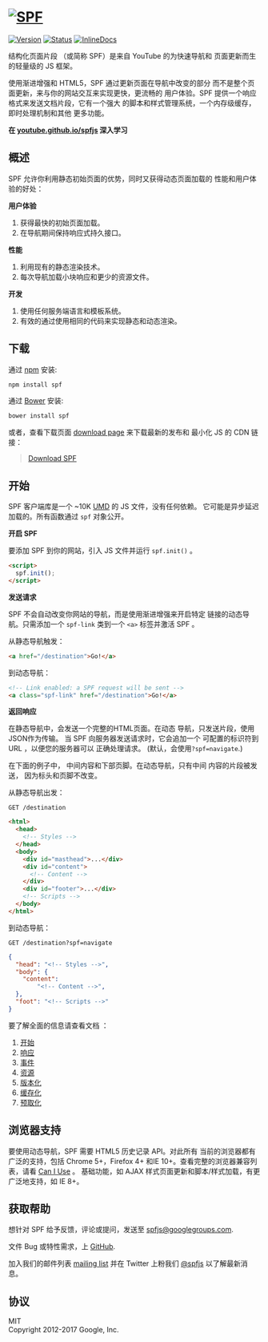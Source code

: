 # [![SPF][]](https://youtube.github.io/spfjs/)

[![Version][]](https://badge.fury.io/js/spf)
[![Status][]](https://travis-ci.org/youtube/spfjs)
[![InlineDocs][]](https://inch-ci.org/github/youtube/spfjs)

结构化页面片段 （或简称 SPF）是来自 YouTube 的为快速导航和
页面更新而生的轻量级的 JS 框架。

使用渐进增强和 HTML5，SPF 通过更新页面在导航中改变的部分
而不是整个页面更新，来与你的网站交互来实现更快，更流畅的
用户体验。SPF 提供一个响应格式来发送文档片段，它有一个强大
的脚本和样式管理系统，一个内存级缓存，即时处理机制和其他
更多功能。

**在 [youtube.github.io/spfjs][] 深入学习**


## 概述

SPF 允许你利用静态初始页面的优势，同时又获得动态页面加载的
性能和用户体验的好处：

**用户体验**
1. 获得最快的初始页面加载。
2. 在导航期间保持响应式持久接口。

**性能**
1. 利用现有的静态渲染技术。
2. 每次导航加载小块响应和更少的资源文件。

**开发**
1. 使用任何服务端语言和模板系统。
2. 有效的通过使用相同的代码来实现静态和动态渲染。

## 下载

通过 [npm][] 安装:

```sh
npm install spf
```

通过 [Bower][] 安装:

```sh
bower install spf
```

或者，查看下载页面 [download page][] 来下载最新的发布和
最小化 JS 的 CDN 链接：
> [Download SPF](https://youtube.github.io/spfjs/download/)


## 开始

SPF 客户端库是一个 ~10K [UMD][] 的 JS 文件，没有任何依赖。
它可能是异步延迟加载的。所有函数通过 `spf` 对象公开。

**开启 SPF**

要添加 SPF 到你的网站，引入 JS 文件并运行 `spf.init()` 。

```html
<script>
  spf.init();
</script>
```

**发送请求**

SPF 不会自动改变你网站的导航，而是使用渐进增强来开启特定
链接的动态导航。只需添加一个 `spf-link` 类到一个 `<a>`
标签并激活 SPF 。

从静态导航触发：

```html
<a href="/destination">Go!</a>
```

到动态导航：

```html
<!-- Link enabled: a SPF request will be sent -->
<a class="spf-link" href="/destination">Go!</a>
```

**返回响应**

在静态导航中，会发送一个完整的HTML页面。在动态
导航，只发送片段，使用JSON作为传输。
当 SPF 向服务器发送请求时，它会追加一个
可配置的标识符到 URL ，以便您的服务器可以
正确处理请求。 (默认，会使用`?spf=navigate`.)

在下面的例子中， 中间内容和下部页脚。在动态导航，只有中间
内容的片段被发送， 因为标头和页脚不改变。

从静态导航出发：

`GET /destination`

```html
<html>
  <head>
    <!-- Styles -->
  </head>
  <body>
    <div id="masthead">...</div>
    <div id="content">
      <!-- Content -->
    </div>
    <div id="footer">...</div>
    <!-- Scripts -->
  </body>
</html>
```

到动态导航：

`GET /destination?spf=navigate`

```json
{
  "head": "<!-- Styles -->",
  "body": {
    "content":
        "<!-- Content -->",
  },
  "foot": "<!-- Scripts -->"
}
```

要了解全面的信息请查看文档 ：

01. [开始](https://github.com/TonyGao/spfjs/blob/master/doc/documentation/start.md)
02. [响应](https://github.com/TonyGao/spfjs/blob/master/doc/documentation/responses.md)
03. [事件](https://github.com/TonyGao/spfjs/blob/master/doc/documentation/events.md)
04. [资源](https://github.com/TonyGao/spfjs/blob/master/doc/documentation/resources.md)
05. [版本化](https://github.com/TonyGao/spfjs/blob/master/doc/documentation/versioning.md)
06. [缓存化](https://github.com/TonyGao/spfjs/blob/master/doc/documentation/caching.md)
07. [预取化](https://github.com/TonyGao/spfjs/blob/master/doc/documentation/prefetching.md)

## 浏览器支持

要使用动态导航，SPF 需要 HTML5 历史记录 API。对此所有
当前的浏览器都有广泛的支持，包括 Chrome 5+，Firefox 4+
和IE 10+。查看完整的浏览器兼容列表，请看 [Can I Use][] 。
基础功能，如 AJAX 样式页面更新和脚本/样式加载，有更
广泛地支持，如 IE 8+。



## 获取帮助

想针对 SPF 给予反馈，评论或提问，发送至 <spfjs@googlegroups.com>.

文件 Bug 或特性需求，上  [GitHub][].

加入我们的邮件列表 [mailing list][] 并在 Twitter 上粉我们 [@spfjs][]
以了解最新消息。


## 协议

MIT  
Copyright 2012-2017 Google, Inc.



[youtube.github.io/spfjs]: https://youtube.github.io/spfjs/
[npm]: https://www.npmjs.com/
[Bower]: http://bower.io/
[download page]: https://youtube.github.io/spfjs/download/
[UMD]: https://github.com/umdjs/umd
[documentation]: https://youtube.github.io/spfjs/documentation/
[Can I Use]: http://caniuse.com/#feat=history
[GitHub]: https://github.com/youtube/spfjs/issues
[mailing list]: https://groups.google.com/group/spfjs
[@spfjs]: https://twitter.com/spfjs

[SPF]: https://youtube.github.io/spfjs/assets/images/banner-728x388.jpg
[Version]: https://badge.fury.io/js/spf.svg
[Status]: https://secure.travis-ci.org/youtube/spfjs.svg?branch=master
[InlineDocs]: https://inch-ci.org/github/youtube/spfjs.svg?branch=master
